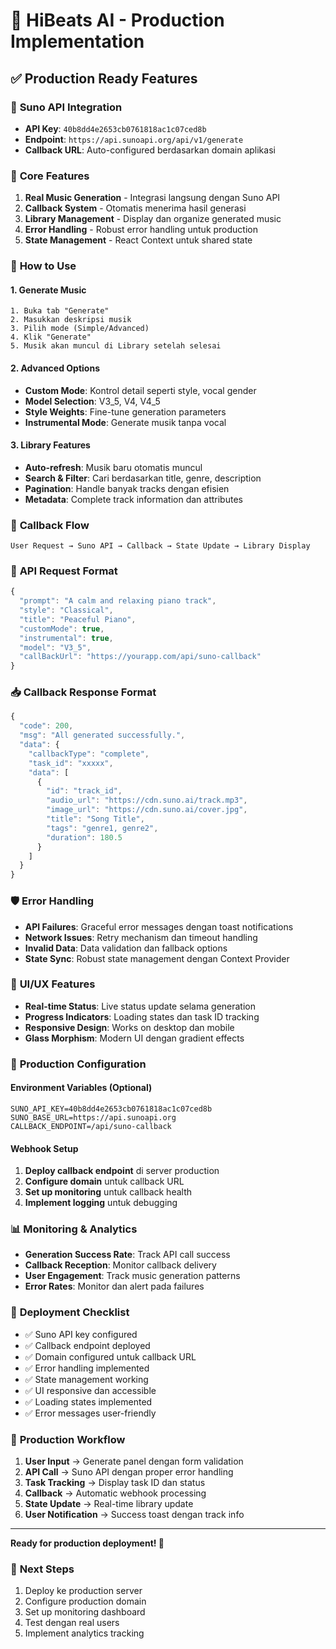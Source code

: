 # 🎵 HiBeats AI - Production Implementation

## ✅ **Production Ready Features**

### 🔑 **Suno API Integration**
- **API Key**: `40b8dd4e2653cb0761818ac1c07ced8b`
- **Endpoint**: `https://api.sunoapi.org/api/v1/generate`
- **Callback URL**: Auto-configured berdasarkan domain aplikasi

### 🎯 **Core Features**
1. **Real Music Generation** - Integrasi langsung dengan Suno API
2. **Callback System** - Otomatis menerima hasil generasi
3. **Library Management** - Display dan organize generated music
4. **Error Handling** - Robust error handling untuk production
5. **State Management** - React Context untuk shared state

### 🚀 **How to Use**

#### 1. **Generate Music**
```
1. Buka tab "Generate"
2. Masukkan deskripsi musik
3. Pilih mode (Simple/Advanced)
4. Klik "Generate"
5. Musik akan muncul di Library setelah selesai
```

#### 2. **Advanced Options**
- **Custom Mode**: Kontrol detail seperti style, vocal gender
- **Model Selection**: V3_5, V4, V4_5
- **Style Weights**: Fine-tune generation parameters
- **Instrumental Mode**: Generate musik tanpa vocal

#### 3. **Library Features**
- **Auto-refresh**: Musik baru otomatis muncul
- **Search & Filter**: Cari berdasarkan title, genre, description
- **Pagination**: Handle banyak tracks dengan efisien
- **Metadata**: Complete track information dan attributes

### 🔄 **Callback Flow**
```
User Request → Suno API → Callback → State Update → Library Display
```

### 📡 **API Request Format**
```javascript
{
  "prompt": "A calm and relaxing piano track",
  "style": "Classical",
  "title": "Peaceful Piano",
  "customMode": true,
  "instrumental": true,
  "model": "V3_5",
  "callBackUrl": "https://yourapp.com/api/suno-callback"
}
```

### 📥 **Callback Response Format**
```javascript
{
  "code": 200,
  "msg": "All generated successfully.",
  "data": {
    "callbackType": "complete",
    "task_id": "xxxxx",
    "data": [
      {
        "id": "track_id",
        "audio_url": "https://cdn.suno.ai/track.mp3",
        "image_url": "https://cdn.suno.ai/cover.jpg",
        "title": "Song Title",
        "tags": "genre1, genre2",
        "duration": 180.5
      }
    ]
  }
}
```

### 🛡️ **Error Handling**
- **API Failures**: Graceful error messages dengan toast notifications
- **Network Issues**: Retry mechanism dan timeout handling
- **Invalid Data**: Data validation dan fallback options
- **State Sync**: Robust state management dengan Context Provider

### 🎨 **UI/UX Features**
- **Real-time Status**: Live status update selama generation
- **Progress Indicators**: Loading states dan task ID tracking
- **Responsive Design**: Works on desktop dan mobile
- **Glass Morphism**: Modern UI dengan gradient effects

### 🔧 **Production Configuration**

#### Environment Variables (Optional)
```env
SUNO_API_KEY=40b8dd4e2653cb0761818ac1c07ced8b
SUNO_BASE_URL=https://api.sunoapi.org
CALLBACK_ENDPOINT=/api/suno-callback
```

#### Webhook Setup
1. **Deploy callback endpoint** di server production
2. **Configure domain** untuk callback URL
3. **Set up monitoring** untuk callback health
4. **Implement logging** untuk debugging

### 📊 **Monitoring & Analytics**
- **Generation Success Rate**: Track API call success
- **Callback Reception**: Monitor callback delivery
- **User Engagement**: Track music generation patterns
- **Error Rates**: Monitor dan alert pada failures

### 🚀 **Deployment Checklist**
- ✅ Suno API key configured
- ✅ Callback endpoint deployed
- ✅ Domain configured untuk callback URL
- ✅ Error handling implemented
- ✅ State management working
- ✅ UI responsive dan accessible
- ✅ Loading states implemented
- ✅ Error messages user-friendly

### 🔄 **Production Workflow**
1. **User Input** → Generate panel dengan form validation
2. **API Call** → Suno API dengan proper error handling
3. **Task Tracking** → Display task ID dan status
4. **Callback** → Automatic webhook processing
5. **State Update** → Real-time library update
6. **User Notification** → Success toast dengan track info

---

**Ready for production deployment! 🎼**

### 📝 **Next Steps**
1. Deploy ke production server
2. Configure production domain
3. Set up monitoring dashboard
4. Test dengan real users
5. Implement analytics tracking
